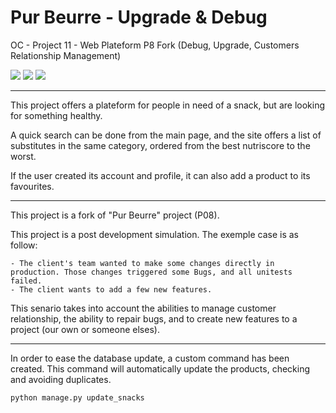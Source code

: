 # Pur Beurre - Upgrade & Debug
OC - Project 11 - Web Plateform P8 Fork (Debug, Upgrade, Customers Relationship Management)

![](https://img.shields.io/badge/Python-%3E%3D3.7-yellow.svg)  ![](https://img.shields.io/badge/Django-%3E%3D2.2.10-brightgreen.svg) ![](https://img.shields.io/badge/local%20database-MySQL-blue.svg)

-----------------------

This project offers a plateform for people in need of a snack, but are looking for something healthy.

A quick search can be done from the main page, and the site offers a list of substitutes in the same category, ordered from the best nutriscore to the worst.

If the user created its account and profile, it can also add a product to its favourites.

----------------------

This project is a fork of "Pur Beurre" project (P08).

This project is a post development simulation. The exemple case is as follow:

    - The client's team wanted to make some changes directly in production. Those changes triggered some Bugs, and all unitests failed.
    - The client wants to add a few new features.

This senario takes into account the abilities to manage customer relationship, the ability to repair bugs, and to create new features to a project (our own or someone elses).

----------------------

In order to ease the database update, a custom command has been created.
This command will automatically update the products, checking and avoiding duplicates.

    python manage.py update_snacks

